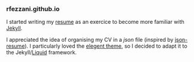 ### rfezzani.github.io

I started writing my [resume](https://rfezzani.github.io/) as an exercice to become more familiar
with [Jekyll](https://jekyllrb.com/).

I appreciated the idea of organising my CV in a _json_ file (inspired
by [json-resume](https://jsonresume.org/)). I particularly loved the
[elegent theme](https://jsonresume.org/themes/), so I decided to adapt
it to the Jekyll/[Liquid](https://shopify.github.io/liquid/)
framework.
